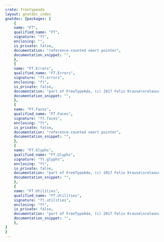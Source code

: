 ```yaml
---
crate: freetypeada
layout: gnatdoc_index
gnatdoc: {packages: [
    {
    name: "FT",
    qualified_name: "FT",
    signature: "ft",
    enclosing: "",
    is_private: false,
    documentation: "reference-counted smart pointer",
    documentation_snippet: "",
    },
    {
    name: "FT.Errors",
    qualified_name: "FT.Errors",
    signature: "ft.errors",
    enclosing: "ft",
    is_private: false,
    documentation: "part of FreeTypeAda, (c) 2017 Felix Krause\nreleased under the terms of the MIT license, see the file \"COPYING\"",
    documentation_snippet: "",
    },
    {
    name: "FT.Faces",
    qualified_name: "FT.Faces",
    signature: "ft.faces",
    enclosing: "ft",
    is_private: false,
    documentation: "reference-counted smart pointer",
    documentation_snippet: "",
    },
    {
    name: "FT.Glyphs",
    qualified_name: "FT.Glyphs",
    signature: "ft.glyphs",
    enclosing: "ft",
    is_private: false,
    documentation: "part of FreeTypeAda, (c) 2017 Felix Krause\nreleased under the terms of the MIT license, see the file \"COPYING\"",
    documentation_snippet: "",
    },
    {
    name: "FT.Utilities",
    qualified_name: "FT.Utilities",
    signature: "ft.utilities",
    enclosing: "ft",
    is_private: false,
    documentation: "part of FreeTypeAda, (c) 2017 Felix Krause\nreleased under the terms of the MIT license, see the file \"COPYING\"",
    documentation_snippet: "",
    },
]
}
---
```

